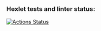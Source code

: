 ### Hexlet tests and linter status:
[![Actions Status](https://github.com/UlianaIvanova/frontend-project-46/actions/workflows/hexlet-check.yml/badge.svg)](https://github.com/UlianaIvanova/frontend-project-46/actions)